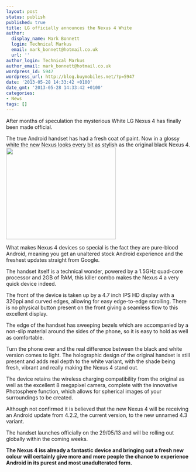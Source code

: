 ```yaml
---
layout: post
status: publish
published: true
title: LG officially announces the Nexus 4 White
author:
  display_name: Mark Bonnett
  login: Technical Markus
  email: mark_bonnett@hotmail.co.uk
  url: ''
author_login: Technical Markus
author_email: mark_bonnett@hotmail.co.uk
wordpress_id: 5947
wordpress_url: http://blog.buymobiles.net/?p=5947
date: '2013-05-28 14:33:42 +0100'
date_gmt: '2013-05-28 14:33:42 +0100'
categories:
- News
tags: []
---
```

<div>
<p><span class="postStandFirst">After months of speculation the mysterious White LG Nexus 4 has finally been made official.</span></p>
<p>The true Android handset has had a fresh coat of paint. Now in a glossy white the new Nexus looks every bit as stylish as the original&nbsp;black Nexus 4.<img class="aligncenter" alt="" src="http://cdn0.sbnation.com/entry_photo_images/8273659/nexus4white_large_large.jpg" width="300" height="250" /></p>
<p style="text-align: left;">What makes Nexus 4 devices so special is the fact they are pure-blood Android, meaning you get an unaltered stock Android experience and the freshest updates straight from Google.</p>
<p>The handset itself is a technical wonder, powered by a 1.5GHz quad-core processor and 2GB of RAM, this killer combo makes the Nexus 4 a very quick device indeed.</p>
<p>The front of the device is taken up by a 4.7 inch IPS HD display with a 320ppi and curved edges, allowing for easy edge-to-edge scrolling. There is no physical button present on the front giving a seamless flow to this excellent display.</p>
<p>The edge of the handset has sweeping bezels which are accompanied by a non-slip material around the sides of the phone, so it is easy to hold as well as comfortable.</p>
<p>Turn the phone over and the real difference between the black and white version comes to light. The holographic design of the original handset is still present and adds real depth to the white variant, with the shade being fresh, vibrant and really making the Nexus 4 stand out.</p>
<p>The device retains the wireless charging compatibility from the original as well as the excellent 8 megapixel camera, complete with the innovative Photosphere function, which allows for spherical images of your surroundings to be created.</p>
<p>Although not confirmed it is believed that the new Nexus 4 will be receiving an Android update from 4.2.2, the current version, to the new unnamed 4.3 variant.</p>
<p>The handset launches officially on the 29/05/13 and will be rolling out globally within the coming weeks.</p>
<p><strong>The Nexus 4 iss already a fantastic device and bringing out a fresh new colour will certainly give more and more people the chance to experience Android in its purest and most unadulterated form.</strong></p>
</div>
<p>&nbsp;</p>
